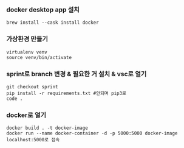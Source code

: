 ### docker desktop app 설치
```
brew install --cask install docker
```

### 가상환경 만들기
```
virtualenv venv
source venv/bin/activate
```


### sprint로 branch 변경 & 필요한 거 설치 & vsc로 열기
```terminal
git checkout sprint
pip install -r requirements.txt #안되며 pip3로
code .
```

### docker로 열기
```terminal
docker build . -t docker-image
docker run --name docker-container -d -p 5000:5000 docker-image
localhost:5000로 접속
```
